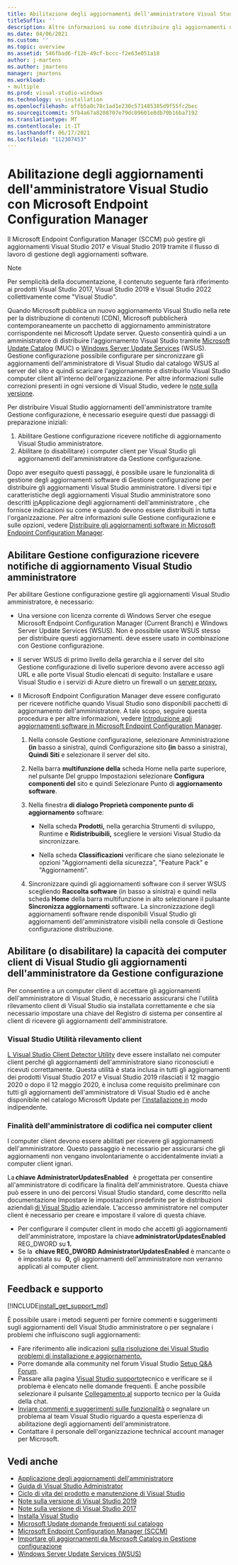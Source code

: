 ```yaml
---
title: Abilitazione degli aggiornamenti dell'amministratore Visual Studio con Microsoft Endpoint Configuration Manager
titleSuffix: ''
description: Altre informazioni su come distribuire gli aggiornamenti dell'amministratore Visual Studio.
ms.date: 04/06/2021
ms.custom: ''
ms.topic: overview
ms.assetid: 546fbad6-f12b-49cf-bccc-f2e63e051a18
author: j-martens
ms.author: jmartens
manager: jmartens
ms.workload:
- multiple
ms.prod: visual-studio-windows
ms.technology: vs-installation
ms.openlocfilehash: affb5a0c78c1ad1e230c571485385d9f55fc2bec
ms.sourcegitcommit: 5fb4a67a8208707e79dc09601e8db70b16ba7192
ms.translationtype: MT
ms.contentlocale: it-IT
ms.lasthandoff: 06/17/2021
ms.locfileid: "112307453"
---
```

# <a name="enabling-administrator-updates-to-visual-studio-with-microsoft-endpoint-configuration-manager"></a>Abilitazione degli aggiornamenti dell'amministratore Visual Studio con Microsoft Endpoint Configuration Manager

Il Microsoft Endpoint Configuration Manager (SCCM) può gestire gli aggiornamenti Visual Studio 2017 e Visual Studio 2019 tramite il flusso di lavoro di gestione degli aggiornamenti software.

> [!NOTE]
> Per semplicità della documentazione, il contenuto seguente farà riferimento ai prodotti Visual Studio 2017, Visual Studio 2019 e Visual Studio 2022 collettivamente come "Visual Studio".

Quando Microsoft pubblica un nuovo aggiornamento Visual Studio nella rete per la distribuzione di contenuti (CDN), Microsoft pubblicherà contemporaneamente un pacchetto di aggiornamento amministratore corrispondente nei Microsoft Update server. Questo consentirà quindi a un amministratore di distribuire l'aggiornamento Visual Studio tramite [Microsoft Update Catalog](https://www.catalog.update.microsoft.com/Home.aspx) (MUC) o [Windows Server Update Services](/windows-server/administration/windows-server-update-services/get-started/windows-server-update-services-wsus) (WSUS). Gestione configurazione possibile configurare per sincronizzare gli aggiornamenti dell'amministratore di Visual Studio dal catalogo WSUS al server del sito e quindi scaricare l'aggiornamento e distribuirlo Visual Studio computer client all'interno dell'organizzazione. Per altre informazioni sulle correzioni presenti in ogni versione di Visual Studio, vedere le [note sulla versione](/visualstudio/releases/2019/release-notes).

Per distribuire Visual Studio aggiornamenti dell'amministratore tramite Gestione configurazione, è necessario eseguire questi due passaggi di preparazione iniziali:
1. Abilitare Gestione configurazione ricevere notifiche di aggiornamento Visual Studio amministratore. 
2. Abilitare (o disabilitare) i computer client per Visual Studio gli aggiornamenti dell'amministratore da Gestione configurazione.

Dopo aver eseguito questi passaggi, è possibile usare le funzionalità di gestione degli aggiornamenti software di Gestione configurazione per distribuire gli aggiornamenti Visual Studio amministratore. I diversi tipi e caratteristiche degli aggiornamenti Visual Studio amministratore sono descritti [in](../install/applying-administrator-updates.md)Applicazione degli aggiornamenti dell'amministratore , che fornisce indicazioni su come e quando devono essere distribuiti in tutta l'organizzazione. Per altre informazioni sulle Gestione configurazione e sulle opzioni, vedere [Distribuire gli aggiornamenti software in Microsoft Endpoint Configuration Manager](/mem/configmgr/sum/deploy-use/deploy-software-updates).

## <a name="enable-configuration-manager-to-receive-visual-studio-administrator-update-notifications"></a>Abilitare Gestione configurazione ricevere notifiche di aggiornamento Visual Studio amministratore

Per abilitare Gestione configurazione gestire gli aggiornamenti Visual Studio amministratore, è necessario:

* Una versione con licenza corrente di Windows Server che esegue Microsoft Endpoint Configuration Manager (Current Branch) e Windows Server Update Services (WSUS). Non è possibile usare WSUS stesso per distribuire questi aggiornamenti. deve essere usato in combinazione con Gestione configurazione.

* Il server WSUS di primo livello della gerarchia e il server del sito Gestione configurazione di livello superiore devono avere accesso agli URL e alle porte Visual Studio elencati di seguito: Installare e usare Visual Studio e i servizi di Azure dietro un firewall o un [server proxy.](../install/install-and-use-visual-studio-behind-a-firewall-or-proxy-server.md)  

* Il Microsoft Endpoint Configuration Manager deve essere configurato per ricevere notifiche quando Visual Studio sono disponibili pacchetti di aggiornamento dell'amministratore.  A tale scopo, seguire questa procedura e per altre informazioni, vedere [Introduzione agli aggiornamenti software in Microsoft Endpoint Configuration Manager](/mem/configmgr/sum/understand/software-updates-introduction).

  1. Nella console Gestione configurazione, selezionare Amministrazione **(in** basso a sinistra), quindi Configurazione sito **(in** basso a sinistra), **Quindi Siti** e selezionare il server del sito.

  2. Nella barra **multifunzione della** scheda Home  nella parte superiore, nel pulsante Del gruppo Impostazioni selezionare **Configura componenti del** sito e quindi Selezionare Punto di **aggiornamento software**.

  3. Nella finestra **di dialogo Proprietà componente punto di aggiornamento** software:

        * Nella scheda **Prodotti,** nella gerarchia Strumenti di sviluppo, Runtime e **Ridistribuibili,** scegliere le versioni Visual Studio da sincronizzare.

        * Nella scheda **Classificazioni** verificare che siano selezionate le opzioni "Aggiornamenti della sicurezza", "Feature Pack" e "Aggiornamenti".

  4. Sincronizzare quindi gli aggiornamenti software con il server WSUS scegliendo **Raccolta software** (in basso a sinistra) e quindi nella scheda **Home** della barra multifunzione in alto selezionare il pulsante **Sincronizza aggiornamenti** software. La sincronizzazione degli aggiornamenti software rende disponibili Visual Studio gli aggiornamenti dell'amministratore visibili nella console di Gestione configurazione distribuzione.

## <a name="enable-or-disable-client-machines-ability-to-receive-visual-studio-administrator-updates-from-configuration-manager"></a>Abilitare (o disabilitare) la capacità dei computer client di Visual Studio gli aggiornamenti dell'amministratore da Gestione configurazione

Per consentire a un computer client di accettare gli aggiornamenti dell'amministratore di Visual Studio, è necessario assicurarsi che l'utilità rilevamento client di Visual Studio sia installata correttamente e che sia necessario impostare una chiave del Registro di sistema per consentire al client di ricevere gli aggiornamenti dell'amministratore.  

### <a name="visual-studio-client-detector-utility"></a>Visual Studio Utilità rilevamento client

[L Visual Studio Client Detector Utility](https://support.microsoft.com/help/5001148) deve essere installato nei computer client perché gli aggiornamenti dell'amministratore siano riconosciuti e ricevuti correttamente. Questa utilità è stata inclusa in tutti gli aggiornamenti dei prodotti Visual Studio 2017 e Visual Studio 2019 rilasciati il 12 maggio 2020 o dopo il 12 maggio 2020, è inclusa come requisito preliminare con tutti gli aggiornamenti dell'amministratore di Visual Studio ed è anche disponibile nel catalogo Microsoft Update per [l'installazione in](https://catalog.update.microsoft.com) modo indipendente.

### <a name="encoding-administrator-intent-on-the-client-machines"></a>Finalità dell'amministratore di codifica nei computer client

I computer client devono essere abilitati per ricevere gli aggiornamenti dell'amministratore. Questo passaggio è necessario per assicurarsi che gli aggiornamenti non vengano involontariamente o accidentalmente inviati a computer client ignari.

La **chiave AdministratorUpdatesEnabled**   è progettata per consentire all'amministratore di codificare la finalità dell'amministratore. Questa chiave può essere in uno dei percorsi Visual Studio standard, come descritto nella documentazione Impostare le impostazioni predefinite per le distribuzioni aziendali [di Visual Studio](/visualstudio/install/set-defaults-for-enterprise-deployments) aziendale. L'accesso amministratore nel computer client è necessario per creare e impostare il valore di questa chiave.

* Per configurare il computer client in modo che accetti gli aggiornamenti dell'amministratore, impostare la chiave **administratorUpdatesEnabled**   REG_DWORD su **1.**
* Se la  **chiave REG_DWORD AdministratorUpdatesEnabled** è mancante o è impostata su   **0,** gli aggiornamenti dell'amministratore non verranno applicati al computer client.

## <a name="feedback-and-support"></a>Feedback e supporto

[!INCLUDE[install_get_support_md](includes/install_get_support_md.md)]

È possibile usare i metodi seguenti per fornire commenti e suggerimenti sugli aggiornamenti dell Visual Studio amministratore o per segnalare i problemi che influiscono sugli aggiornamenti:

* Fare riferimento alle indicazioni [sulla risoluzione dei Visual Studio problemi di installazione e aggiornamento.](../install/troubleshooting-installation-issues.md)
* Porre domande alla community nel forum Visual Studio [Setup Q&A Forum](/answers/topics/vs-setup.html).
* Passare alla pagina [Visual Studio supporto](https://visualstudio.microsoft.com/vs/support/)tecnico e verificare se il problema è elencato nelle domande frequenti.  È anche possibile selezionare il pulsante [Collegamento al](https://visualstudio.microsoft.com/vs/support/#talktous) supporto tecnico per la Guida della chat.
* [Inviare commenti e suggerimenti sulle funzionalità](https://aka.ms/vs/wsus/feedback) o segnalare un problema al team Visual Studio riguardo a questa esperienza di abilitazione degli aggiornamenti dell'amministratore.
* Contattare il personale dell'organizzazione technical account manager per Microsoft.

## <a name="see-also"></a>Vedi anche

* [Applicazione degli aggiornamenti dell'amministratore](../install/applying-administrator-updates.md)
* [Guida di Visual Studio Administrator](../install/visual-studio-administrator-guide.md)
* [Ciclo di vita del prodotto e manutenzione di Visual Studio](/visualstudio/productinfo/vs-servicing-vs)
* [Note sulla versione di Visual Studio 2019](/visualstudio/releases/2019/release-notes)
* [Note sulla versione di Visual Studio 2017](/visualstudio/releasenotes/vs2017-relnotes)
* [Installa Visual Studio](../install/install-visual-studio.md)
* [Microsoft Update domande frequenti sul catalogo](https://www.catalog.update.microsoft.com/faq.aspx)
* [Microsoft Endpoint Configuration Manager (SCCM)](/mem/configmgr)
* [Importare gli aggiornamenti da Microsoft Catalog in Gestione configurazione](/mem/configmgr/sum/get-started/synchronize-software-updates#import-updates-from-the-microsoft-update-catalog)
* [Windows Server Update Services (WSUS)](/windows-server/administration/windows-server-update-services/get-started-windows-server-update-services-wsus)
